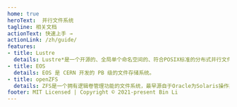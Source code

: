 ```yaml
---
home: true
heroText:  并行文件系统
tagline: 相关文档
actionText: 快速上手 →
actionLink: /zh/guide/
features:
- title: Lustre
  details: Lustre*是一个开源的、全局单个命名空间的、符合POSIX标准的分布式并行文件系统，旨在实现系统的可扩展性、高性能和高可用性。
- title: EOS
  details: EOS 是 CERN 开发的 PB 级的文件存储系统。
- title: openZFS
  details: ZFS是一个拥有逻辑卷管理功能的文件系统，最早源自于Oracle为Solaris操作系统开发的文件系统。ZFS具有可扩展性，并且包括大量保护措施防止数据损坏，支持高存储容量、高效数据压缩、集成文件系统、卷管理、快照和写时复制、连续完整性检查与自动修复、RAID-Z、原生NFSv4 ACL等功能，并且能被精确配置。
footer: MIT Licensed | Copyright © 2021-present Bin Li
---
```


<!-- # Hello -->